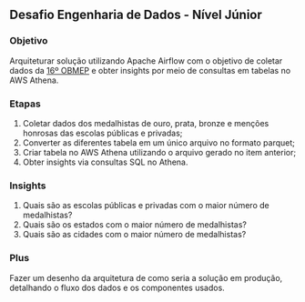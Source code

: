 ## Desafio Engenharia de Dados - Nível Júnior

### Objetivo
Arquiteturar solução utilizando Apache Airflow com o objetivo de coletar dados da [16º OBMEP](http://premiacao.obmep.org.br/16aobmep/mapa.htm) e obter insights por meio de consultas em tabelas no AWS Athena.

### Etapas

1. Coletar dados dos medalhistas de ouro, prata, bronze e menções honrosas das escolas públicas e privadas;
2. Converter as diferentes tabela em um único arquivo no formato parquet;
3. Criar tabela no AWS Athena utilizando o arquivo gerado no item anterior;
4. Obter insights via consultas SQL no Athena.

### Insights

1. Quais são as escolas públicas e privadas com o maior número de medalhistas?
2. Quais são os estados com o maior número de medalhistas?
3. Quais são as cidades com o maior número de medalhistas?

### Plus

Fazer um desenho da arquitetura de como seria a solução em produção, detalhando o fluxo dos dados e os componentes usados.
